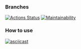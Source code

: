 ### Branches
[![Actions Status](https://github.com/snegirevdv/python-project-49/actions/workflows/hexlet-check.yml/badge.svg)](https://github.com/snegirevdv/python-project-49/actions) [![Maintainability](https://api.codeclimate.com/v1/badges/b14f493ee4c8c3a94c85/maintainability)](https://codeclimate.com/github/snegirevdv/python-project-49/maintainability)

### How to use
[![asciicast](https://asciinema.org/a/xm2AnzaMtmnKVfXvOKu3q8lqE.svg)](https://asciinema.org/a/xm2AnzaMtmnKVfXvOKu3q8lqE)